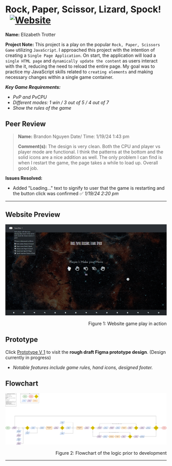 # Rock, Paper, Scissor, Lizard, Spock! &ensp;<a href="https://rpslsgame.vercel.app/">![Website](https://img.shields.io/website?url=https%3A%2F%2Frpslsgame.vercel.app%2F&up_message=ONLINE&up_color=%23355E3B&down_message=OFFLINE&down_color=%238B0000&style=for-the-badge&logo=vercel)</a>


**Name:** Elizabeth Trotter

**Project Note:** This project is a play on the popular `Rock, Paper, Scissors Game` utilizing `JavaScript`. I approached this project with the intention of creating a `Single Page Application`. On start, the application will load a `single HTML page` and `dynamically update the content` as users interact with the it, reducing the need to reload the entire page. My goal was to practice my JavaScript skills related to `creating elements` and making necessary changes within a single game container. 


***Key Game Requirements:***
- *PvP and PvCPU*
- *Different modes: 1 win / 3 out of 5 / 4 out of 7*
- *Show the rules of the game*


## Peer Review
> **Name:** Brandon Nguyen Date/ Time: 1/19/24 1:43 pm
> 
> **Comment(s):** The design is very clean. Both the CPU and player vs player mode are functional. I think the patterns at the bottom and the solid icons are a nice addition as well. The only problem I can find is when I restart the game, the page takes a while to load up. Overall good job.

**Issues Resolved:**
- Added "Loading..." text to signify to user that the game is restarting and the button click was confirmed :white_check_mark: *1/19/24 2:20 pm*


---


## Website Preview

![Website preview](./assets/websitepreview.png)
<p align="right">Figure 1: Website game play in action</p>


## Prototype

Click [Prototype V 1](https://www.figma.com/proto/kRB6CfbfABKfZ7iQk4eEnk/Rock-Paper-Scissors-Lizard-Spock?node-id=73-10&starting-point-node-id=73%3A10&mode=design&t=GtNA1yNpvZ9MCyWt-1) 
to visit the **rough draft Figma prototype design**. (Design currently in progress)
- *Notable features include game rules, hand icons, designed footer.*


## Flowchart

![Flowchart](./assets/Flowchart.png)
<p align="right">Figure 2: Flowchart of the logic prior to development</p>


---
